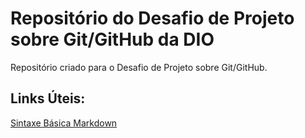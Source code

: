 # Repositório do Desafio de Projeto sobre Git/GitHub da DIO
Repositório criado para o Desafio de Projeto sobre Git/GitHub.

## Links Úteis: 
[Sintaxe Básica Markdown](https://www.markdownguide.org/basic-syntax/)


